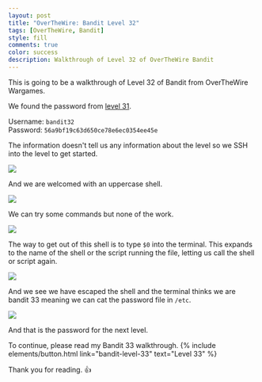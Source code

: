 ```yaml
---
layout: post
title: "OverTheWire: Bandit Level 32"
tags: [OverTheWire, Bandit]
style: fill
comments: true
color: success
description: Walkthrough of Level 32 of OverTheWire Bandit
---
```


This is going to be a walkthrough of Level 32 of Bandit from OverTheWire Wargames.

We found the password from [level 31](bandit-level-31).

Username: `bandit32`  
Password: `56a9bf19c63d650ce78e6ec0354ee45e`

The information doesn't tell us any information about the level so we SSH into the level to get started.

![](/assets/posts/OverTheWire/Bandit/Bandit32/picture1.png)

And we are welcomed with an uppercase shell.

![](/assets/posts/OverTheWire/Bandit/Bandit32/picture2.png)

We can try some commands but none of the work.

![](/assets/posts/OverTheWire/Bandit/Bandit32/picture3.png)

The way to get out of this shell is to type `$0` into the terminal. This expands to the name of the shell or the script running the file, letting us call the shell or script again.

![](/assets/posts/OverTheWire/Bandit/Bandit32/picture4.png)

And we see we have escaped the shell and the terminal thinks we are bandit 33 meaning we can cat the password file in `/etc`.

![](/assets/posts/OverTheWire/Bandit/Bandit32/picture5.png)

And that is the password for the next level.

To continue, please read my Bandit 33 walkthrough. {% include elements/button.html link="bandit-level-33" text="Level 33" %}

Thank you for reading. :+1: